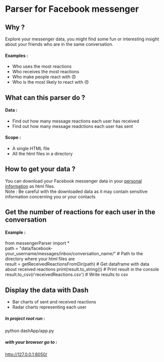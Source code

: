 # Parser for Facebook messenger

## Why ?
Explore your messenger data, you might find some fun or interesting insight about your friends who are in the same conversation.

#### Examples :  
* Who uses the most reactions
* Who receives the most reactions
* Who make people react with 😠
* Who is the most likely to react with 😠

## What can this parser do ?

#### Data :
* Find out how many message reactions each user has received
* Find out how many message readctions each user has sent

#### Scope :  
* A single HTML file
* All the html files in a directory

## How to get your data ?  
You can download your Facebook messenger data in your [personal information](https://www.facebook.com/settings?tab=your_facebook_information) as html files.  
Note : Be careful with the downloaded data as it may contain sensitive information concerning you or your contacts

## Get the number of reactions for each user in the conversation
#### Example :
from messengerParser import *  <br/>
path = "data/facebook-your_username/messages/inbox/conversation_name/"   # Path to the directory where your html files are  
result = getReceivedReactionsFromDir(path)  # Get dataframe with data about received reactions
print(result.to_string())                                                 # Print result in the console  
result.to_csv(r'receivedReactions.csv')                                 # Write results to csv 

## Display the data with Dash  

* Bar charts of sent and received reactions
* Radar charts representing each user

##### In project root run :
python dashApp/app.py  

##### with your browser go to :  
http://127.0.0.1:8050/
 